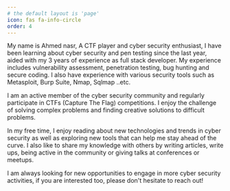 ```yaml
---
# the default layout is 'page'
icon: fas fa-info-circle
order: 4
---
```


My name is Ahmed nasr, A CTF player and cyber security enthusiast, I have been learning about cyber security and pen testing since the last year, aided with my 3 years of experience as full stack developer.
My experience includes vulnerability assessment, penetration testing, bug hunting and secure coding. I also have experience with various security tools such as Metasploit, Burp Suite, Nmap, Sqlmap ..etc.

I am an active member of the cyber security community and regularly participate in CTFs (Capture The Flag) competitions. I enjoy the challenge of solving complex problems and finding creative solutions to difficult problems. 

In my free time, I enjoy reading about new technologies and trends in cyber security as well as exploring new tools that can help me stay ahead of the curve. I also like to share my knowledge with others by writing articles, write ups, being active in the community or giving talks at conferences or meetups. 

I am always looking for new opportunities to engage in more cyber security activities, if you are interested too, please don't hesitate to reach out!




<script src="https://tryhackme.com/badge/1622497"></script> 


